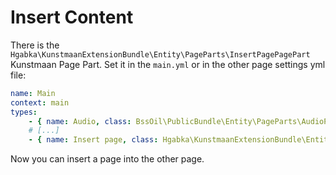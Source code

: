 # Insert Content

There is the `Hgabka\KunstmaanExtensionBundle\Entity\PageParts\InsertPagePagePart` Kunstmaan Page Part. Set it in the `main.yml` or in the other page settings yml file:

```yml
name: Main
context: main
types:
    - { name: Audio, class: BssOil\PublicBundle\Entity\PageParts\AudioPagePart }
    # [...]
    - { name: Insert page, class: Hgabka\KunstmaanExtensionBundle\Entity\PageParts\InsertPagePagePart }
```

Now you can insert a page into the other page.
